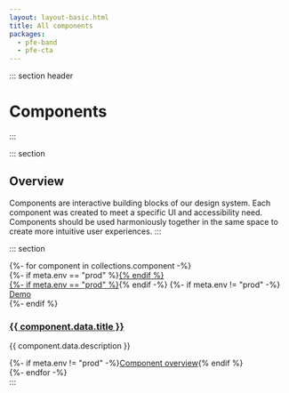 ```yaml
---
layout: layout-basic.html
title: All components
packages:
  - pfe-band
  - pfe-cta
---
```


::: section header
# Components
:::

::: section
## Overview
Components are interactive building blocks of our design system. Each component was created to meet a specific UI and accessibility need. Components should be used harmoniously together in the same space to create more intuitive user experiences.
:::

::: section
<div class="pfe-l-grid pfe-m-gutters pfe-m-all-6-col">
  {%- for component in collections.component -%}
    <div class="component-preview">
      <div class="component-preview--container">
      {%- if meta.env == "prod" %}<a href="{{ component.url }}" aria-label="{{ component.data.title }}">{% endif %}
        <div class="preview-image" style="background-image: url({{ component.url }}/preview.png);"></div>
      {%- if meta.env == "prod" %}</a>{% endif -%}
        {%- if meta.env != "prod" -%}
          <div class="overlay">
            <pfe-cta priority="secondary" variant="wind"><a href="../elements/{{ component.data.package }}/demo">Demo</a></pfe-cta>
          </div>
        {%- endif %}
      </div>
      <h3>
        <a href="{{ component.url }}">{{ component.data.title }}</a>
      </h3>
      <p>{{ component.data.description }}</p>
      {%- if meta.env != "prod" -%}<pfe-cta><a href="{{ component.url }}">Component overview</a></pfe-cta>{% endif %}
    </div>
  {%- endfor -%}
</div>
:::